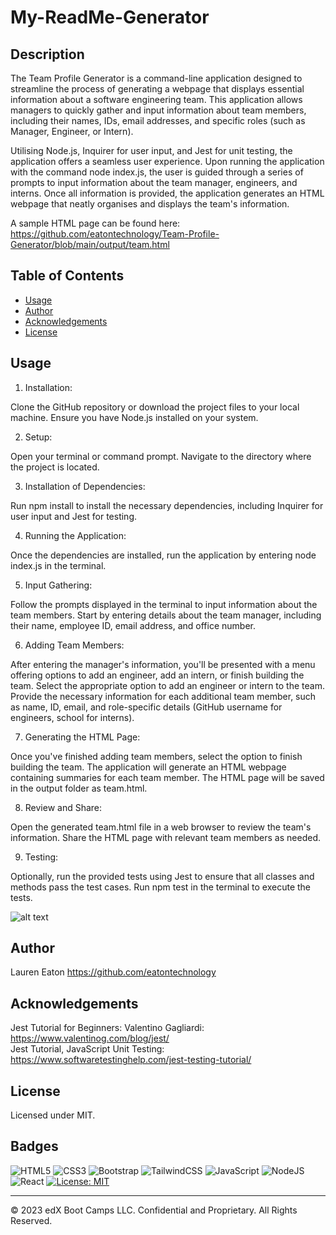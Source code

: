 # My-ReadMe-Generator

## Description 

The Team Profile Generator is a command-line application designed to streamline the process of generating a webpage that displays essential information about a software engineering team. This application allows managers to quickly gather and input information about team members, including their names, IDs, email addresses, and specific roles (such as Manager, Engineer, or Intern).

Utilising Node.js, Inquirer for user input, and Jest for unit testing, the application offers a seamless user experience. Upon running the application with the command node index.js, the user is guided through a series of prompts to input information about the team manager, engineers, and interns. Once all information is provided, the application generates an HTML webpage that neatly organises and displays the team's information.

A sample HTML page can be found here: 
https://github.com/eatontechnology/Team-Profile-Generator/blob/main/output/team.html

## Table of Contents 

* [Usage](#usage)
* [Author](#author)
* [Acknowledgements](#acknowledgements)
* [License](#license)

## Usage 

1. Installation:

Clone the GitHub repository or download the project files to your local machine.
Ensure you have Node.js installed on your system.

2. Setup:

Open your terminal or command prompt.
Navigate to the directory where the project is located.

3. Installation of Dependencies:

Run npm install to install the necessary dependencies, including Inquirer for user input and Jest for testing.

4. Running the Application:

Once the dependencies are installed, run the application by entering node index.js in the terminal.

5. Input Gathering:

Follow the prompts displayed in the terminal to input information about the team members.
Start by entering details about the team manager, including their name, employee ID, email address, and office number.

6. Adding Team Members:

After entering the manager's information, you'll be presented with a menu offering options to add an engineer, add an intern, or finish building the team.
Select the appropriate option to add an engineer or intern to the team.
Provide the necessary information for each additional team member, such as name, ID, email, and role-specific details (GitHub username for engineers, school for interns).

7. Generating the HTML Page:

Once you've finished adding team members, select the option to finish building the team.
The application will generate an HTML webpage containing summaries for each team member.
The HTML page will be saved in the output folder as team.html.

8. Review and Share:

Open the generated team.html file in a web browser to review the team's information.
Share the HTML page with relevant team members as needed.

9. Testing:

Optionally, run the provided tests using Jest to ensure that all classes and methods pass the test cases.
Run npm test in the terminal to execute the tests.

![alt text]()

## Author

Lauren Eaton
https://github.com/eatontechnology

## Acknowledgements

Jest Tutorial for Beginners: Valentino Gagliardi: https://www.valentinog.com/blog/jest/<br>
Jest Tutorial, JavaScript Unit Testing: https://www.softwaretestinghelp.com/jest-testing-tutorial/

## License

Licensed under MIT.

## Badges

![HTML5](https://img.shields.io/badge/html5-%23E34F26.svg?style=for-the-badge&logo=html5&logoColor=white)
![CSS3](https://img.shields.io/badge/css3-%231572B6.svg?style=for-the-badge&logo=css3&logoColor=white)
![Bootstrap](https://img.shields.io/badge/bootstrap-%238511FA.svg?style=for-the-badge&logo=bootstrap&logoColor=white)
![TailwindCSS](https://img.shields.io/badge/tailwindcss-%2338B2AC.svg?style=for-the-badge&logo=tailwind-css&logoColor=white)
![JavaScript](https://img.shields.io/badge/javascript-%23323330.svg?style=for-the-badge&logo=javascript&logoColor=%23F7DF1E)
![NodeJS](https://img.shields.io/badge/node.js-6DA55F?style=for-the-badge&logo=node.js&logoColor=white)
![React](https://img.shields.io/badge/react-%2320232a.svg?style=for-the-badge&logo=react&logoColor=%2361DAFB)
[![License: MIT](https://img.shields.io/badge/License-MIT-yellow.svg)](https://opensource.org/licenses/MIT)


---

© 2023 edX Boot Camps LLC. Confidential and Proprietary. All Rights Reserved.